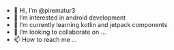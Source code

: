 - 👋 Hi, I’m @pirematur3
- 👀 I’m interested in android development
- 🌱 I’m currently learning kotlin and jetpack components
- 💞️ I’m looking to collaborate on ...
- 📫 How to reach me ...

<!---
pirematur3/pirematur3 is a ✨ special ✨ repository because its `README.md` (this file) appears on your GitHub profile.
You can click the Preview link to take a look at your changes.
--->
